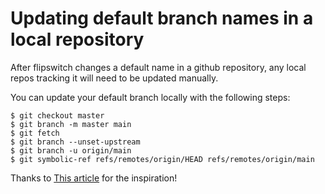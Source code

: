 # Updating default branch names in a local repository

After flipswitch changes a default name in a github repository, any local repos tracking it will need to be updated manually.

You can update your default branch locally with the following steps:

```shell
$ git checkout master
$ git branch -m master main
$ git fetch
$ git branch --unset-upstream
$ git branch -u origin/main
$ git symbolic-ref refs/remotes/origin/HEAD refs/remotes/origin/main
```

Thanks to [This article](https://www.hanselman.com/blog/EasilyRenameYourGitDefaultBranchFromMasterToMain.aspx) for the inspiration!